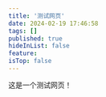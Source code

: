 ```yaml
---
title: '测试网页'
date: 2024-02-19 17:46:58
tags: []
published: true
hideInList: false
feature: 
isTop: false
---
```

这是一个测试网页！